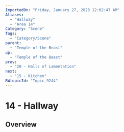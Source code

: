 ```yaml
---
ImportedOn: "Friday, January 27, 2023 12:02:47 AM"
Aliases:
  - "Hallway"
  - "Area 14"
Category: "Scene"
Tags:
  - "Category/Scene"
parent:
  - "Temple of the Beast"
up:
  - "Temple of the Beast"
prev:
  - "20 - Halls of Lamentation"
next:
  - "15 - Kitchen"
RWtopicId: "Topic_9244"
---
```

# 14 - Hallway
## Overview
